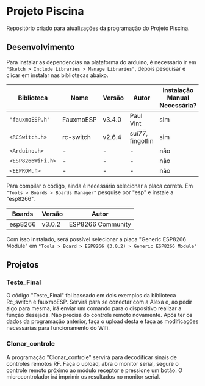# Projeto Piscina
Repositório criado para atualizações da programação do Projeto Piscina.

## Desenvolvimento
Para instalar as dependencias na plataforma do arduino, é necessário ir em
`"Sketch > Include Libraries > Manage Libraries"`, depois pesquisar e clicar em instalar
nas bibliotecas abaixo.

| Biblioteca      | Nome      | Versão | Autor            |Instalação Manual Necessária?|
|-----------------|-----------|--------|------------------|-----------------------------|
|`"fauxmoESP.h"`  | FauxmoESP | v3.4.0 | Paul Vint        |sim                          |
|`<RCSwitch.h>`   | rc-switch | v2.6.4 | sui77, fingolfin |sim                          |
|`<Arduino.h>`    | -         | -      | -                |não                          |
|`<ESP8266WiFi.h>`| -         | -      | -                |não                          |
|`<EEPROM.h>`     | -         | -      | -                |não                          |

Para compilar o código, ainda é necessário selecionar a placa correta. Em
`"Tools > Boards > Boards Manager"` pesquise por "esp" e instale a "esp8266".

| Boards     | Versão | Autor |
|------------|--------|-------|
| esp8266    | v3.0.2 | ESP8266 Community |

Com isso instalado, será possível selecionar a placa "Generic ESP8266 Module" em
`"Tools > Board > ESP8266 (3.0.2) > Generic ESP8266 Module"`

## Projetos

### Teste_Final
O código "Teste_Final" foi baseado em dois exemplos da biblioteca Rc_switch e      fauxmoESP.
Servirá para se conectar com a Alexa e, ao pedir algo para mesma, irá enviar um comando para o dispositivo realizar a função desejada. Não precisa do controle remoto novamente.
Após ter os dados da programação anterior, faça o upload desta e faça as modificações necessárias para funcionamento do Wifi.

### Clonar_controle
A programação "Clonar_controle" servirá para decodificar sinais de controles remotos RF. 
Faça o upload, abra o monitor serial, segure o controle remoto próximo ao módulo receptor e pressione um botão. O microcontrolador irá imprimir os resultados no monitor serial.
